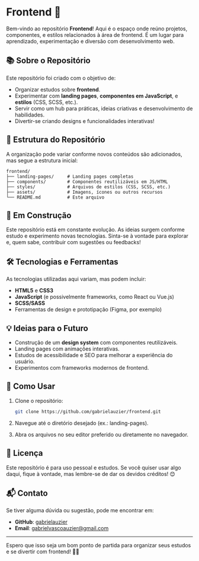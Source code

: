 # Frontend 🚀  

Bem-vindo ao repositório **Frontend**! Aqui é o espaço onde reúno projetos, componentes, e estilos relacionados à área de frontend. É um lugar para aprendizado, experimentação e diversão com desenvolvimento web.  

## 📚 Sobre o Repositório  

Este repositório foi criado com o objetivo de:  
- Organizar estudos sobre **frontend**.  
- Experimentar com **landing pages**, **componentes em JavaScript**, e **estilos** (CSS, SCSS, etc.).  
- Servir como um hub para práticas, ideias criativas e desenvolvimento de habilidades.  
- Divertir-se criando designs e funcionalidades interativas!  

## 🎯 Estrutura do Repositório  

A organização pode variar conforme novos conteúdos são adicionados, mas segue a estrutura inicial:  

```
frontend/  
├── landing-pages/     # Landing pages completas  
├── components/        # Componentes reutilizáveis em JS/HTML  
├── styles/            # Arquivos de estilos (CSS, SCSS, etc.)  
├── assets/            # Imagens, ícones ou outros recursos  
└── README.md          # Este arquivo  
```  

## 🚧 Em Construção  

Este repositório está em constante evolução. As ideias surgem conforme estudo e experimento novas tecnologias. Sinta-se à vontade para explorar e, quem sabe, contribuir com sugestões ou feedbacks!  

## 🛠️ Tecnologias e Ferramentas  

As tecnologias utilizadas aqui variam, mas podem incluir:  
- **HTML5** e **CSS3**  
- **JavaScript** (e possivelmente frameworks, como React ou Vue.js)  
- **SCSS/SASS**  
- Ferramentas de design e prototipação (Figma, por exemplo)  

## 💡 Ideias para o Futuro  

- Construção de um **design system** com componentes reutilizáveis.  
- Landing pages com animações interativas.  
- Estudos de acessibilidade e SEO para melhorar a experiência do usuário.  
- Experimentos com frameworks modernos de frontend.  

## 🌟 Como Usar  

1. Clone o repositório:  
   ```bash  
   git clone https://github.com/gabrielauzier/frontend.git  
   ```  

2. Navegue até o diretório desejado (ex.: landing-pages).  
3. Abra os arquivos no seu editor preferido ou diretamente no navegador.  

## 📝 Licença  

Este repositório é para uso pessoal e estudos. Se você quiser usar algo daqui, fique à vontade, mas lembre-se de dar os devidos créditos! 😊  

## 📬 Contato  

Se tiver alguma dúvida ou sugestão, pode me encontrar em:  
- **GitHub**: [gabrielauzier](https://github.com/gabrielauzier)  
- **Email**: [gabrielvascoauzier@gmail.com](mailto:gabrielvascoauzier@gmail.com)  

---  

Espero que isso seja um bom ponto de partida para organizar seus estudos e se divertir com frontend! 🎨✨